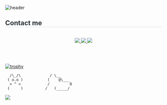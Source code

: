 ![header](https://capsule-render.vercel.app/api?type=venom&color=auto&height=250&section=header&text=Kim%20Eun%20Ock&desc&fontSize=80&descAlignY=65&fontColor=000000)

<h2 style="border-bottom: 1px solid #d8dee4; color: #282d33;"> Contact me </h2> <br>
<div align="center">
    <a href="https://www.instagram.com/reel/C9NQkQDyf9a/?igsh=a3hjMTVzb2kxZjV6">
        <img src="https://img.shields.io/badge/Instagram-E4405F?style=flat&logo=Instagram&logoColor=white">
    </a>
    <a href="https://www.notion.so/Portfolio-965c39ed33e74c2ba81fa400c28df1bf">
        <img src="https://img.shields.io/badge/Notion-000000?style=flat&logo=Notion&logoColor=white">
    </a>
    <a href="mailto:eunok2999">
        <img src="https://img.shields.io/badge/Gmail-EA4335?style=flat&logo=Gmail&logoColor=white">
    </a>
</div> <br><br><br>


[![trophy](https://github-profile-trophy.vercel.app/?username=lpaead&theme=flat&column=8&margin-w=15)](https://github.com/ryo-ma/github-profile-trophy)


      /\_/\             / \__
     ( o.o )           (    @\___
      > ^ <            /         O
     (     )          /   (_____/
                      
         
![](./profile-3d-contrib/profile-green-animate.svg)
